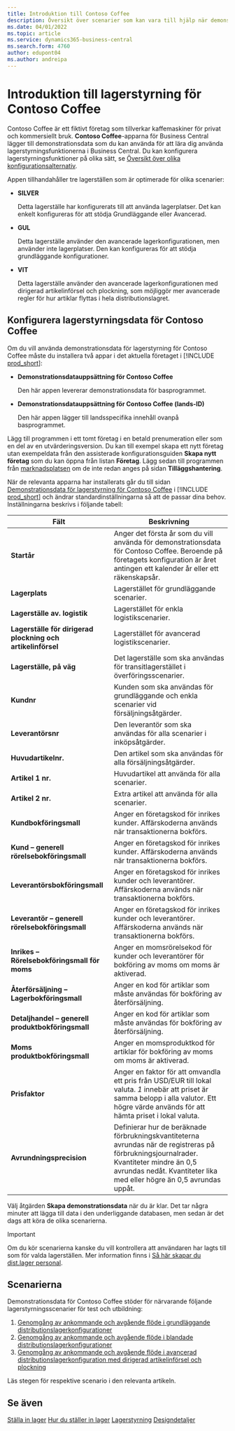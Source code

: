 ```yaml
---
title: Introduktion till Contoso Coffee
description: Översikt över scenarier som kan vara till hjälp när demonstrationsdatan för Contoso Coffee ska hjälpa dig lära dig hur du använder lagerstyrningsfunktionerna i Business Central.
ms.date: 04/01/2022
ms.topic: article
ms.service: dynamics365-business-central
ms.search.form: 4760
author: edupont04
ms.author: andreipa
---
```


# <a name="introduction-to-contoso-coffee-warehousing"></a><a name="introduction-to-contoso-coffee-warehousing"></a><a name="introduction-to-contoso-coffee-warehousing"></a>Introduktion till lagerstyrning för Contoso Coffee

Contoso Coffee är ett fiktivt företag som tillverkar kaffemaskiner för privat och kommersiellt bruk. **Contoso Coffee**-apparna för Business Central lägger till demonstrationsdata som du kan använda för att lära dig använda lagerstyrningsfunktionerna i Business Central. Du kan konfigurera lagerstyrningsfunktioner på olika sätt, se [Översikt över olika konfigurationsalternativ](../../design-details-warehouse-management.md#overview-of-different-configuration-options).

Appen tillhandahåller tre lagerställen som är optimerade för olika scenarier:

- **SILVER**  

  Detta lagerställe har konfigurerats till att använda lagerplatser. Det kan enkelt konfigureras för att stödja Grundläggande eller Avancerad. 

- **GUL**  

  Detta lagerställe använder den avancerade lagerkonfigurationen, men använder inte lagerplatser. Den kan konfigureras för att stödja grundläggande konfigurationer.

- **VIT**  

  Detta lagerställe använder den avancerade lagerkonfigurationen med dirigerad artikelinförsel och plockning, som möjliggör mer avancerade regler för hur artiklar flyttas i hela distributionslagret.

## <a name="set-up-contoso-coffee-warehousing-data"></a><a name="set-up-contoso-coffee-warehousing-data"></a><a name="set-up-contoso-coffee-warehousing-data"></a>Konfigurera lagerstyrningsdata för Contoso Coffee

Om du vill använda demonstrationsdata för lagerstyrning för Contoso Coffee måste du installera två appar i det aktuella företaget i [!INCLUDE [prod_short](../../includes/prod_short.md)]:  

- **Demonstrationsdatauppsättning för Contoso Coffee**  

    Den här appen levererar demonstrationsdata för basprogrammet.  
- **Demonstrationsdatauppsättning för Contoso Coffee (lands-ID)**  

    Den här appen lägger till landsspecifika innehåll ovanpå basprogrammet.

Lägg till programmen i ett tomt företag i en betald prenumeration eller som en del av en utvärderingsversion. Du kan till exempel skapa ett nytt företag utan exempeldata från den assisterade konfigurationsguiden **Skapa nytt företag** som du kan öppna från listan **Företag**. Lägg sedan till programmen från [marknadsplatsen](../../ui-extensions-install-uninstall.md#install) om de inte redan anges på sidan **Tilläggshantering**.  

När de relevanta apparna har installerats går du till sidan [Demonstrationsdata för lagerstyrning för Contoso Coffee](https://businesscentral.dynamics.com/?page=4761) i [!INCLUDE [prod_short](../../includes/prod_short.md)] och ändrar standardinställningarna så att de passar dina behov. Inställningarna beskrivs i följande tabell:  

|Fält  |Beskrivning  |
|---------|---------|
|**Startår** |Anger det första år som du vill använda för demonstrationsdata för Contoso Coffee. Beroende på företagets konfiguration är året antingen ett kalender år eller ett räkenskapsår.|
|**Lagerplats**  |Lagerstället för grundläggande scenarier.|
|**Lagerställe av. logistik**  |Lagerstället för enkla logistikscenarier.|
|**Lagerställe för dirigerad plockning och artikelinförsel**  |Lagerstället för avancerad logistikscenarier.|
|**Lagerställe, på väg**  |Det lagerställe som ska användas för transitlagerstället i överföringsscenarier.|
|**Kundnr**  |Kunden som ska användas för grundläggande och enkla scenarier vid försäljningsåtgärder.|
|**Leverantörsnr**  |Den leverantör som ska användas för alla scenarier i inköpsåtgärder.|
|**Huvudartikelnr.**  |Den artikel som ska användas för alla försäljningsåtgärder.|
|**Artikel 1 nr.**  |Huvudartikel att använda för alla scenarier.|
|**Artikel 2 nr.**  |Extra artikel att använda för alla scenarier.|
|**Kundbokföringsmall**|Anger en företagskod för inrikes kunder. Affärskoderna används när transaktionerna bokförs. |
|**Kund – generell rörelsebokföringsmall**|Anger en företagskod för inrikes kunder. Affärskoderna används när transaktionerna bokförs. |
|**Leverantörsbokföringsmall**|Anger en företagskod för inrikes kunder och leverantörer. Affärskoderna används när transaktionerna bokförs. |
|**Leverantör – generell rörelsebokföringsmall**|Anger en företagskod för inrikes kunder och leverantörer. Affärskoderna används när transaktionerna bokförs. |
|**Inrikes – Rörelsebokföringsmall för moms**|Anger en momsrörelsekod för kunder och leverantörer för bokföring av moms om moms är aktiverad.|
|**Återförsäljning – Lagerbokföringsmall**    |Anger en kod för artiklar som måste användas för bokföring av återförsäljning.|
|**Detaljhandel – generell produktbokföringsmall**    |Anger en kod för artiklar som måste användas för bokföring av återförsäljning.|
|**Moms produktbokföringsmall**    |Anger en momsproduktkod för artiklar för bokföring av moms om moms är aktiverad.|
|**Prisfaktor**     |Anger en faktor för att omvandla ett pris från USD/EUR till lokal valuta. *1* innebär att priset är samma belopp i alla valutor. Ett högre värde används för att hämta priset i lokal valuta. |
|**Avrundningsprecision**  |Definierar hur de beräknade förbrukningskvantiteterna avrundas när de registreras på förbrukningsjournalrader. Kvantiteter mindre än 0,5 avrundas nedåt. Kvantiteter lika med eller högre än 0,5 avrundas uppåt.|

Välj åtgärden **Skapa demonstrationsdata** när du är klar. Det tar några minuter att lägga till data i den underliggande databasen, men sedan är det dags att köra de olika scenarierna.  

> [!IMPORTANT]
> Om du kör scenarierna kanske du vill kontrollera att användaren har lagts till som för valda lagerställen. Mer information finns i [Så här skapar du dist.lager personal](../../warehouse-how-to-set-up-warehouse-employees.md).

## <a name="scenarios"></a><a name="scenarios"></a><a name="scenarios"></a>Scenarierna

Demonstrationsdata för Contoso Coffee stöder för närvarande följande lagerstyrningsscenarier för test och utbildning:

1.  [Genomgång av ankommande och avgående flöde i grundläggande distributionslagerkonfigurationer](warehouse-basic-flow-putaway-pick.md)
2.  [Genomgång av ankommande och avgående flöde i blandade distributionslagerkonfigurationer](warehouse-mixed-flow-receive-pick-ship.md)
3.  [Genomgång av ankommande och avgående flöde i avancerad distributionslagerkonfiguration med dirigerad artikelinförsel och plockning](warehouse-directed-flow.md)

Läs stegen för respektive scenario i den relevanta artikeln.  

## <a name="see-also"></a><a name="see-also"></a><a name="see-also"></a>Se även

[Ställa in lager](../../inventory-setup-inventory.md) 
[Hur du ställer in lager](../../inventory-how-setup-locations.md) 
[Lagerstyrning](../../warehouse-manage-warehouse.md) 
[Designdetaljer](../../design-details-warehouse-overview.md) 
